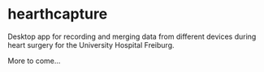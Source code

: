 # hearthcapture
Desktop app for recording and merging data from different devices during heart surgery for the University Hospital Freiburg.

More to come...
